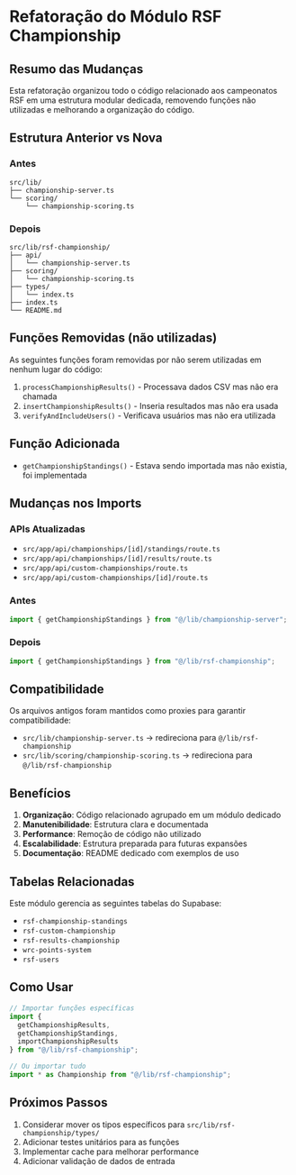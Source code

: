 # Refatoração do Módulo RSF Championship

## Resumo das Mudanças

Esta refatoração organizou todo o código relacionado aos campeonatos RSF em uma estrutura modular dedicada, removendo funções não utilizadas e melhorando a organização do código.

## Estrutura Anterior vs Nova

### Antes
```
src/lib/
├── championship-server.ts
└── scoring/
    └── championship-scoring.ts
```

### Depois
```
src/lib/rsf-championship/
├── api/
│   └── championship-server.ts
├── scoring/
│   └── championship-scoring.ts
├── types/
│   └── index.ts
├── index.ts
└── README.md
```

## Funções Removidas (não utilizadas)

As seguintes funções foram removidas por não serem utilizadas em nenhum lugar do código:

1. `processChampionshipResults()` - Processava dados CSV mas não era chamada
2. `insertChampionshipResults()` - Inseria resultados mas não era usada
3. `verifyAndIncludeUsers()` - Verificava usuários mas não era utilizada

## Função Adicionada

- `getChampionshipStandings()` - Estava sendo importada mas não existia, foi implementada

## Mudanças nos Imports

### APIs Atualizadas
- `src/app/api/championships/[id]/standings/route.ts`
- `src/app/api/championships/[id]/results/route.ts`
- `src/app/api/custom-championships/route.ts`
- `src/app/api/custom-championships/[id]/route.ts`

### Antes
```typescript
import { getChampionshipStandings } from "@/lib/championship-server";
```

### Depois
```typescript
import { getChampionshipStandings } from "@/lib/rsf-championship";
```

## Compatibilidade

Os arquivos antigos foram mantidos como proxies para garantir compatibilidade:

- `src/lib/championship-server.ts` → redireciona para `@/lib/rsf-championship`
- `src/lib/scoring/championship-scoring.ts` → redireciona para `@/lib/rsf-championship`

## Benefícios

1. **Organização**: Código relacionado agrupado em um módulo dedicado
2. **Manutenibilidade**: Estrutura clara e documentada
3. **Performance**: Remoção de código não utilizado
4. **Escalabilidade**: Estrutura preparada para futuras expansões
5. **Documentação**: README dedicado com exemplos de uso

## Tabelas Relacionadas

Este módulo gerencia as seguintes tabelas do Supabase:
- `rsf-championship-standings`
- `rsf-custom-championship`
- `rsf-results-championship`
- `wrc-points-system`
- `rsf-users`

## Como Usar

```typescript
// Importar funções específicas
import { 
  getChampionshipResults, 
  getChampionshipStandings,
  importChampionshipResults 
} from "@/lib/rsf-championship";

// Ou importar tudo
import * as Championship from "@/lib/rsf-championship";
```

## Próximos Passos

1. Considerar mover os tipos específicos para `src/lib/rsf-championship/types/`
2. Adicionar testes unitários para as funções
3. Implementar cache para melhorar performance
4. Adicionar validação de dados de entrada